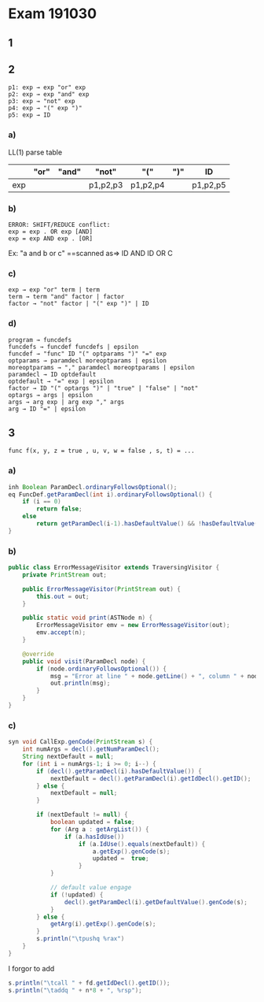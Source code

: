# Exam 191030

## 1 

## 2 

```
p1: exp → exp "or" exp
p2: exp → exp "and" exp
p3: exp → "not" exp
p4: exp → "(" exp ")"
p5: exp → ID
```

### a)

LL(1) parse table

|     | "or" | "and" | "not"    | "("      | ")" | ID       |
| --- | ---- | ----- | -------- | -------- | --- | -------- |
| exp |      |       | p1,p2,p3 | p1,p2,p4 |     | p1,p2,p5 |

### b) 

```
ERROR: SHIFT/REDUCE conflict:
exp = exp . OR exp [AND]
exp = exp AND exp . [OR]
```

Ex: "a and b or c" ==scanned as=> ID AND ID OR C

### c)

```
exp → exp "or" term | term
term → term "and" factor | factor 
factor → "not" factor | "(" exp ")" | ID 
```

### d) 

```
program → funcdefs
funcdefs → funcdef funcdefs | epsilon
funcdef → "func" ID "(" optparams ")" "=" exp
optparams → paramdecl moreoptparams | epsilon
moreoptparams → "," paramdecl moreoptparams | epsilon
paramdecl → ID optdefault
optdefault → "=" exp | epsilon
factor → ID "(" optargs ")" | "true" | "false" | "not" 
optargs → args | epsilon 
args → arg exp | arg exp "," args
arg → ID "=" | epsilon
```

## 3

`func f(x, y, z = true , u, v, w = false , s, t) = ...`

### a)

```java
inh Boolean ParamDecl.ordinaryFollowsOptional();
eq FuncDef.getParamDecl(int i).ordinaryFollowsOptional() {
    if (i == 0)
        return false;
    else
        return getParamDecl(i-1).hasDefaultValue() && !hasDefaultValue();
}
```

### b)

```java
public class ErrorMessageVisitor extends TraversingVisitor {
    private PrintStream out;

    public ErrorMessageVisitor(PrintStream out) {
        this.out = out;
    }

    public static void print(ASTNode n) {
        ErrorMessageVisitor emv = new ErrorMessageVisitor(out); 
        emv.accept(n);
    }

    @override 
    public void visit(ParamDecl node) {
        if (node.ordinaryFollowsOptional()) {
            msg = "Error at line " + node.getLine() + ", column " + node.getCol() + ": ordinary parameter " + node.getIdDecl().getID() + " follows optional parameter";
            out.println(msg);
        }
    }
}
```

### c)

```java
syn void CallExp.genCode(PrintStream s) {
    int numArgs = decl().getNumParamDecl();
    String nextDefault = null; 
    for (int i = numArgs-1; i >= 0; i--) {
        if (decl().getParamDecl(i).hasDefaultValue()) {
            nextDefault = decl().getParamDecl(i).getIdDecl().getID();
        } else {
            nextDefault = null;
        }

        if (nextDefault != null) {
            boolean updated = false;
            for (Arg a : getArgList()) {
                if (a.hasIdUse())
                    if (a.IdUse().equals(nextDefault)) {
                        a.getExp().genCode(s);
                        updated =  true;
                    }
            }

            // default value engage
            if (!updated) {
                decl().getParamDecl(i).getDefaultValue().genCode(s);
            }
        } else {
            getArg(i).getExp().genCode(s);
        }
        s.println("\tpushq %rax")
    }   
}
```

I forgor to add

```java
s.println("\tcall " + fd.getIdDecl().getID());
s.println("\taddq " + n*8 + ", %rsp");
```